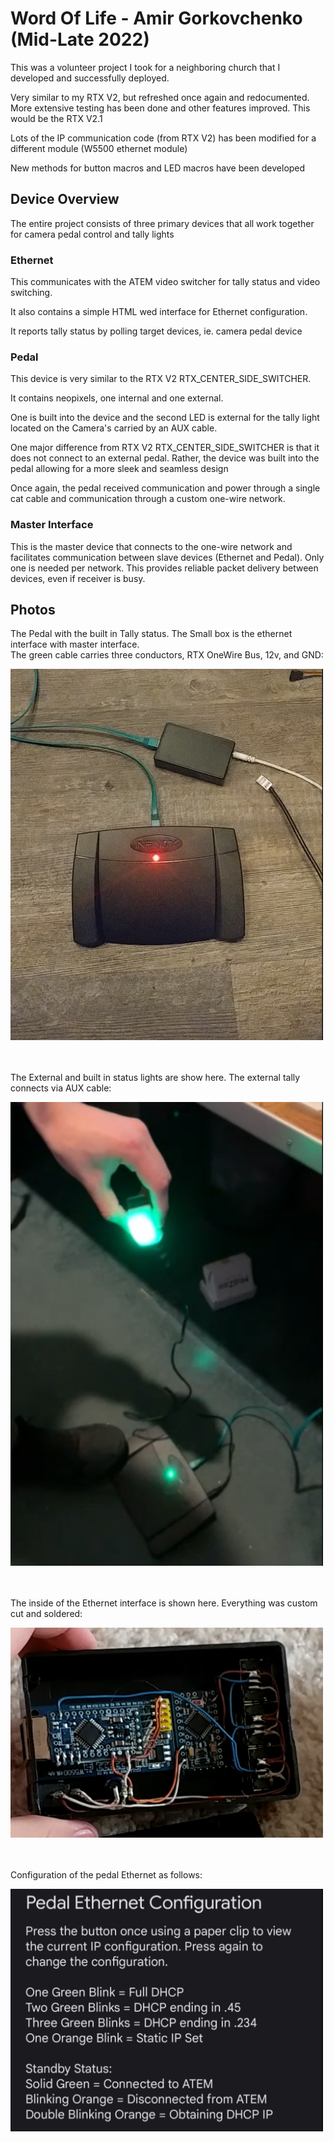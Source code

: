 # Word Of Life - Amir Gorkovchenko (Mid-Late 2022)

This was a volunteer project I took for a neighboring church that I developed and successfully deployed.

Very similar to my RTX V2, but refreshed once again and redocumented. More extensive testing has been done and other features improved. This would be the RTX V2.1

Lots of the IP communication code (from RTX V2) has been modified for a different module (W5500 ethernet module)

New methods for button macros and LED macros have been developed

## Device Overview

The entire project consists of three primary devices that all work together for camera pedal control and tally lights

### Ethernet
This communicates with the ATEM video switcher for tally status and video switching.

It also contains a simple HTML wed interface for Ethernet configuration.

It reports tally status by polling target devices, ie. camera pedal device

### Pedal
This device is very similar to the RTX V2 RTX_CENTER_SIDE_SWITCHER.

It contains neopixels, one internal and one external.

One is built into the device and the second LED is external for the tally light located on the Camera's carried by an AUX cable.

One major difference from RTX V2 RTX_CENTER_SIDE_SWITCHER is that it does not connect to an external pedal.
Rather, the device was built into the pedal allowing for a more sleek and seamless design

Once again, the pedal received communication and power through a single cat cable and communication through a custom one-wire network.

### Master Interface
This is the master device that connects to the one-wire network and facilitates communication between slave devices (Ethernet and Pedal).
Only one is needed per network.
This provides reliable packet delivery between devices, even if receiver is busy.

## Photos
The Pedal with the built in Tally status. The Small box is the ethernet interface with master interface.\
The green cable carries three conductors, RTX OneWire Bus, 12v, and GND:

<img src="image.png" alt="alt text" width="500" />

\
\
The External and built in status lights are show here. The external tally connects via AUX cable:

<img src="image-1.png" alt="alt text" width="500" />

\
\
The inside of the Ethernet interface is shown here. Everything was custom cut and soldered:

<img src="image-2.png" alt="alt text" width="500" />

\
\
Configuration of the pedal Ethernet as follows:

<img src="image-3.png" alt="alt text" width="500" />
